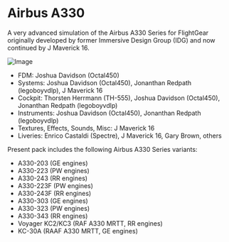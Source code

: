 # Airbus A330
A very advanced simulation of the Airbus A330 Series for FlightGear originally developed by former Immersive Design Group (IDG) and now continued by J Maverick 16.

![Image](https://upload.wikimedia.org/wikipedia/commons/thumb/1/1a/Logo_Airbus_A330.svg/640px-Logo_Airbus_A330.svg.png)

- FDM: Joshua Davidson (Octal450)
- Systems: Joshua Davidson (Octal450), Jonanthan Redpath (legoboyvdlp), J Maverick 16
- Cockpit: Thorsten Herrmann (TH-555), Joshua Davidson (Octal450), Jonanthan Redpath (legoboyvdlp)
- Instruments: Joshua Davidson (Octal450), Jonanthan Redpath (legoboyvdlp)
- Textures, Effects, Sounds, Misc: J Maverick 16
- Liveries: Enrico Castaldi (Spectre), J Maverick 16, Gary Brown, others

Present pack includes the following Airbus A330 Series variants:
- A330-203 (GE engines)
- A330-223 (PW engines)
- A330-243 (RR engines)
- A330-223F (PW engines)
- A330-243F (RR engines)
- A330-303 (GE engines)
- A330-323 (PW engines)
- A330-343 (RR engines)
- Voyager KC2/KC3 (RAF A330 MRTT, RR engines)
- KC-30A (RAAF A330 MRTT, GE engines)